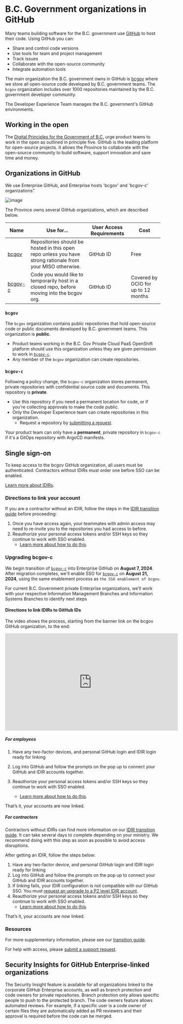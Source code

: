 # B.C. Government organizations in GitHub

Many teams building software for the B.C. government use [GitHub](https://github.com) to host their code. Using GitHub you can:

* Share and control code versions
* Use tools for team and project management
* Track issues
* Collaborate with the open-source community
* Integrate automation tools

The main organization the B.C. government owns in GitHub is [bcgov](https://github.com/bcgov) where we store all open-source code developed by B.C. government teams. The `bcgov` organization includes over 1000 repositories maintained by the B.C. government developer community.

The Developer Experience Team manages the B.C. government's GitHub environments.

## Working in the open

The [Digital Principles for the Government of B.C.](https://www2.gov.bc.ca/gov/content/governments/policies-for-government/core-policy/policies/im-it-management#12.1.1.5) urge product teams to work in the open as outlined in principle five. GitHub is the leading platform for open-source projects. It allows the Province to collaborate with the open-source community to build software, support innovation and save time and money.

## Organizations in GitHub

We use Enterprise GitHub, and Enterprise hosts 'bcgov' and 'bcgov-c' organizations" 

![image](https://github.com/bcgov/bcdg/blob/Shivanganii-patch-1/docs/images/Diagram%20-%20GitHub%20enterprise%20and%20bcgov%20and%20bcgov-c%20organization%20hierarchy.png)

The Province owns several GitHub organizations, which are described below.


| Name | Use for... | User Access Requirements | Cost |
| ---- | ----------- | ----------- | ----- |
| [bcgov](#bcgov) | Repositories should be hosted in this open repo unless you have strong rationale from your MISO otherwise. | GitHub ID | Free |
| [bcgov-c](#bcgov-c) | Code you would like to temporarily host in a closed repo, before moving into the bcgov org. | GitHub ID | Covered by OCIO for up to 12 months |

### `bcgov`

The `bcgov` organization contains public repositories that hold open-source code or public documents developed by B.C. government teams. This organization is **public**.

* Product teams working in the B.C. Gov Private Cloud PaaS OpenShift platform should use this organization unless they are given permission to work in [`bcgov-c`](#bcgov-c).
* Any member of the `bcgov` organization can create repositories.

### `bcgov-c`

Following a policy change, the `bcgov-c` organization stores permanent, private repositories with confidential source code and documents. This repository is **private**.

* Use this repository if you need a permanent location for code, or if you're collecting approvals to make the code public.
* Only the Developer Experience team can create repositories in this organization.
    * Request a repository by [submitting a request](https://github.com/BCDevOps/devops-requests/issues/new?assignees=MonicaG%2C+oomIRL&labels=github-repo%2C+pending&projects=&template=github_repo_request.md&title=).

Your product team can only have a **permanent**, private repository in `bcgov-c` if it's a GitOps repository with ArgoCD manifests. 


## Single sign-on 

To keep access to the bcgov GitHub organization, all users must be authenticated. Contractors without IDIRs must order one before SSO can be enabled. 

[Learn more about IDIRs](https://dev.developer.gov.bc.ca/docs/default/component/bc-developer-guide/use-github-in-bcgov/github-transition-guide/). 
  
 
### Directions to link your account

If you are a contractor without an IDIR, follow the steps in the [IDIR transition guide](github-transition-guide.md#idirs) before proceeding:
 
1. Once you have access again, your teammates with admin access may need to re-invite you to the repositories you had access to before.  
2. Reauthorize your personal access tokens and/or SSH keys so they continue to work with SSO enabled.
    - [Learn more about how to do this](github-transition-guide.md#resetting-github-keys). 
 
### Upgrading bcgov-c 


We begin transition of [`bcgov-c`](#bcgov-c) into Enterprise GitHub on **August 7, 2024**. After migration completes, we'll enable SSO for [`bcgov-c`](#bcgov-c) on **August 21, 2024**, using the same enablement process as `the SSO enablement of bcgov`.
  
For current B.C. Government private Enterprise organizations, we’ll work with your respective Information Management Branches and Information Systems Branches to identify next steps  

#### Directions to link IDIRs to GitHub IDs

The video shows the process, starting from the banner link on the bcgov GitHub organization, to the end:

<iframe width="560" height="315" src="https://www.youtube.com/embed/-cfhUY_or8s?si=q0pjaxYd4FBhNZ0s" title="YouTube video player" frameborder="0" allow="accelerometer; autoplay; clipboard-write; encrypted-media; gyroscope; picture-in-picture; web-share" referrerpolicy="strict-origin-when-cross-origin" allowfullscreen></iframe>

##### For employees 

1. Have any two-factor devices, and personal GitHub login and IDIR login ready for linking 
2. Log into GitHub and follow the prompts on the pop up to connect your GitHub and IDIR accounts together. 
3. Reauthorize your personal access tokens and/or SSH keys so they continue to work with SSO enabled.

    - [Learn more about how to do this](github-transition-guide.md#resetting-github-keys). 

That’s it, your accounts are now linked.  

##### For contractors 

Contractors without IDIRs can find more information on our [IDIR transition guide](github-transition-guide.md#idirs). It can take several days to complete depending on your ministry. We recommend doing with this step as soon as possible to avoid access disruptions.  

After getting an IDIR, follow the steps below: 

1. Have any two-factor device, and personal GitHub login and IDIR login ready for linking 
2. Log into GitHub and follow the prompts on the pop up to connect your GitHub and IDIR accounts together. 
3. If linking fails, your IDIR configuration is not compatible with our GitHub SSO. You must [request an upgrade to a P2 level IDIR account](github-transition-guide.md#idirs).  
4. Reauthorize your personal access tokens and/or SSH keys so they continue to work with SSO enabled.
    - [Learn more about how to do this](github-transition-guide.md#resetting-github-keys). 

That’s it, your accounts are now linked. 
 
### Resources 
 
For more supplementary information, please see our [transition guide](github-transition-guide.md).  
 
For help with access, please [submit a support request]( https://citz-do.atlassian.net/servicedesk/customer/portal/2). 

## Security Insights for GitHub Enterprise-linked organizations

The Security Insight feature is available for all organizations linked to the corporate GitHub Enterprise accounts, as well as branch protection and code owners for private repositories. Branch protection only allows specific people to push to the protected branch. The code owners feature allows automated reviews. For example, if a specific user is a code owner of certain files they are automatically added as PR reviewers and their approval is required before the code can be merged.
